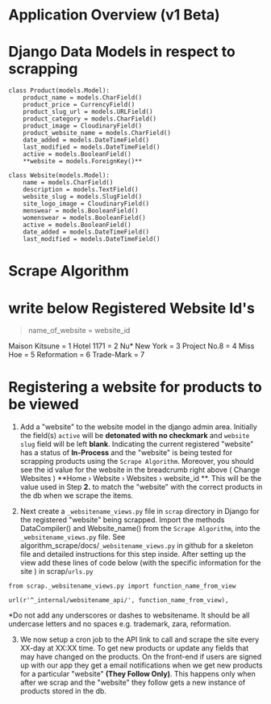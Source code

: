 Application Overview (v1 Beta)
===================

Django Data Models in respect to scrapping
===================
```
class Product(models.Model):
    product_name = models.CharField()
    product_price = CurrencyField()
    product_slug_url = models.URLField()
    product_category = models.CharField()
    product_image = CloudinaryField()
    product_website_name = models.CharField()
    date_added = models.DateTimeField()
    last_modified = models.DateTimeField()
    active = models.BooleanField()
    **website = models.ForeignKey()**

class Website(models.Model):
    name = models.CharField()
    description = models.TextField()
    website_slug = models.SlugField()
    site_logo_image = CloudinaryField()
    menswear = models.BooleanField()
    womenswear = models.BooleanField()
    active = models.BooleanField()
    date_added = models.DateTimeField()
    last_modified = models.DateTimeField()
```
Scrape Algorithm
=============
write below
Registered Website Id's
===================
> name_of_website = website_id

Maison Kitsune = 1
Hotel 1171 = 2
Nu* New York = 3
Project No.8 = 4
Miss Hoe = 5
Reformation = 6
Trade-Mark = 7


Registering a website for products to be viewed
==============

1. Add a "website" to the website model in the django admin area. Initially the field(s) `active`  will be **detonated with no checkmark** and  `website slug` field will be left **blank**. Indicating the current registered "website" has a status of **In-Process**  and the "website" is being tested for scrapping products using the `Scrape Algorithm`. Moreover, you should see the id value for the website in the breadcrumb right above ( Change Websites ) **Home › Website › Websites › website_id **. This will be the value used in Step **2.** to match the "website" with the correct products in the db when we scrape the items.
 
2. Next create a `_websitename_views.py` file in `scrap` directory in Django for the registered "website" being scrapped.  Import the methods DataCompiler() and Website_name() from the `Scrape Algorithm`,  into the `_websitename_views.py` file. See algorithm_scrape/docs/`_websitename_views.py` in github for a skeleton file and detailed instructions for this step inside. After setting up the view add these lines of code below (with the specific information for the site ) in scrap/`urls.py` 
```
from scrap._websitename_views.py import function_name_from_view

url(r'^_internal/websitename_api/', function_name_from_view),
```
*Do not add any underscores or dashes to websitename. It should be all undercase letters and no spaces e.g. trademark, zara, reformation.

3. We now setup a cron job to the API link to call and scrape the site every XX-day at XX:XX time. To get new products or update any fields that may have changed on the products. On the front-end if users are  signed up with our app they get a email notifications when we get new products for a particular "website" **(They Follow Only)**. This happens only when after we scrap and the "website" they follow gets a new instance of products stored in the db.